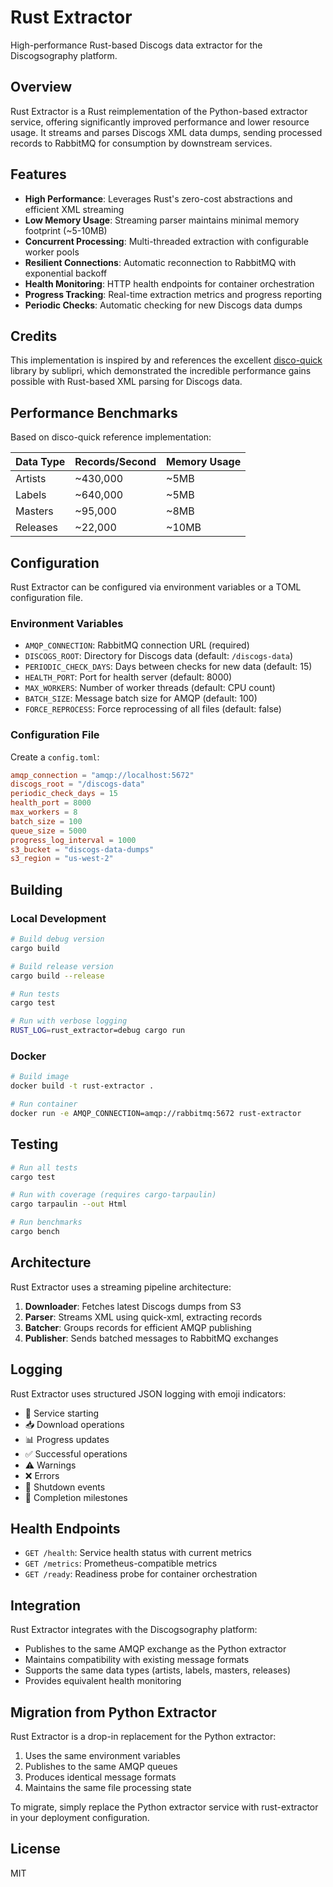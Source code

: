 # Rust Extractor

High-performance Rust-based Discogs data extractor for the Discogsography platform.

## Overview

Rust Extractor is a Rust reimplementation of the Python-based extractor service, offering significantly improved performance and lower resource usage. It streams and parses Discogs XML data dumps, sending processed records to RabbitMQ for consumption by downstream services.

## Features

- **High Performance**: Leverages Rust's zero-cost abstractions and efficient XML streaming
- **Low Memory Usage**: Streaming parser maintains minimal memory footprint (~5-10MB)
- **Concurrent Processing**: Multi-threaded extraction with configurable worker pools
- **Resilient Connections**: Automatic reconnection to RabbitMQ with exponential backoff
- **Health Monitoring**: HTTP health endpoints for container orchestration
- **Progress Tracking**: Real-time extraction metrics and progress reporting
- **Periodic Checks**: Automatic checking for new Discogs data dumps

## Credits

This implementation is inspired by and references the excellent [disco-quick](https://github.com/sublipri/disco-quick) library by sublipri, which demonstrated the incredible performance gains possible with Rust-based XML parsing for Discogs data.

## Performance Benchmarks

Based on disco-quick reference implementation:

| Data Type | Records/Second | Memory Usage |
|-----------|---------------|--------------|
| Artists | ~430,000 | ~5MB |
| Labels | ~640,000 | ~5MB |
| Masters | ~95,000 | ~8MB |
| Releases | ~22,000 | ~10MB |

## Configuration

Rust Extractor can be configured via environment variables or a TOML configuration file.

### Environment Variables

- `AMQP_CONNECTION`: RabbitMQ connection URL (required)
- `DISCOGS_ROOT`: Directory for Discogs data (default: `/discogs-data`)
- `PERIODIC_CHECK_DAYS`: Days between checks for new data (default: 15)
- `HEALTH_PORT`: Port for health server (default: 8000)
- `MAX_WORKERS`: Number of worker threads (default: CPU count)
- `BATCH_SIZE`: Message batch size for AMQP (default: 100)
- `FORCE_REPROCESS`: Force reprocessing of all files (default: false)

### Configuration File

Create a `config.toml`:

```toml
amqp_connection = "amqp://localhost:5672"
discogs_root = "/discogs-data"
periodic_check_days = 15
health_port = 8000
max_workers = 8
batch_size = 100
queue_size = 5000
progress_log_interval = 1000
s3_bucket = "discogs-data-dumps"
s3_region = "us-west-2"
```

## Building

### Local Development

```bash
# Build debug version
cargo build

# Build release version
cargo build --release

# Run tests
cargo test

# Run with verbose logging
RUST_LOG=rust_extractor=debug cargo run
```

### Docker

```bash
# Build image
docker build -t rust-extractor .

# Run container
docker run -e AMQP_CONNECTION=amqp://rabbitmq:5672 rust-extractor
```

## Testing

```bash
# Run all tests
cargo test

# Run with coverage (requires cargo-tarpaulin)
cargo tarpaulin --out Html

# Run benchmarks
cargo bench
```

## Architecture

Rust Extractor uses a streaming pipeline architecture:

1. **Downloader**: Fetches latest Discogs dumps from S3
1. **Parser**: Streams XML using quick-xml, extracting records
1. **Batcher**: Groups records for efficient AMQP publishing
1. **Publisher**: Sends batched messages to RabbitMQ exchanges

## Logging

Rust Extractor uses structured JSON logging with emoji indicators:

- 🚀 Service starting
- 📥 Download operations
- 📊 Progress updates
- ✅ Successful operations
- ⚠️ Warnings
- ❌ Errors
- 🛑 Shutdown events
- 🎉 Completion milestones

## Health Endpoints

- `GET /health`: Service health status with current metrics
- `GET /metrics`: Prometheus-compatible metrics
- `GET /ready`: Readiness probe for container orchestration

## Integration

Rust Extractor integrates with the Discogsography platform:

- Publishes to the same AMQP exchange as the Python extractor
- Maintains compatibility with existing message formats
- Supports the same data types (artists, labels, masters, releases)
- Provides equivalent health monitoring

## Migration from Python Extractor

Rust Extractor is a drop-in replacement for the Python extractor:

1. Uses the same environment variables
1. Publishes to the same AMQP queues
1. Produces identical message formats
1. Maintains the same file processing state

To migrate, simply replace the Python extractor service with rust-extractor in your deployment configuration.

## License

MIT
